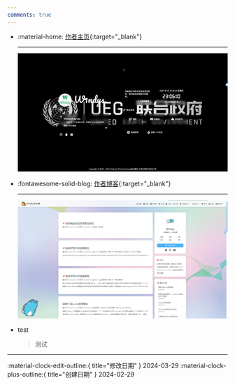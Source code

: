 ```yaml
---
comments: true
---
```


<!-- 在有网格卡片的页面中，万万不可使用格式化 -->
<div class="grid cards" markdown>

-   :material-home: [作者主页](https://w1ndys.top/){:target="\_blank"}

	---

	![](www.w1ndys.top.png)
    
-   :fontawesome-solid-blog: [作者博客](https://blog.w1ndys.top/){:target="\_blank"}

	---
	
   	![](blog.w1ndys.top.png)
   	

-   test

    > 测试

</div>

---

:material-clock-edit-outline:{ title="修改日期" } 2024-03-29
:material-clock-plus-outline:{ title="创建日期" } 2024-02-29
